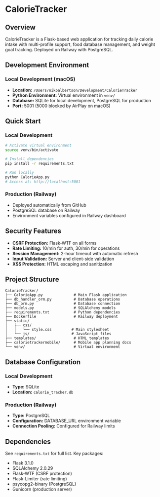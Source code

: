# CalorieTracker

## Overview
CalorieTracker is a Flask-based web application for tracking daily calorie intake with multi-profile support, food database management, and weight goal tracking. Deployed on Railway with PostgreSQL.

## Development Environment

### Local Development (macOS)
- **Location:** `/Users/nikoalbertson/Development/CalorieTracker`
- **Python Environment:** Virtual environment in `venv/`
- **Database:** SQLite for local development, PostgreSQL for production
- **Port:** 5001 (5000 blocked by AirPlay on macOS)

## Quick Start

### Local Development
```bash
# Activate virtual environment
source venv/bin/activate

# Install dependencies
pip install -r requirements.txt

# Run locally
python CalorieApp.py
# Access at: http://localhost:5001
```

### Production (Railway)
- Deployed automatically from GitHub
- PostgreSQL database on Railway
- Environment variables configured in Railway dashboard

## Security Features

- **CSRF Protection:** Flask-WTF on all forms
- **Rate Limiting:** 10/min for auth, 30/min for operations
- **Session Management:** 2-hour timeout with automatic refresh
- **Input Validation:** Server and client-side validation
- **XSS Protection:** HTML escaping and sanitization

## Project Structure

```
CalorieTracker/
├── CalorieApp.py              # Main Flask application
├── db_handler_orm.py          # Database operations
├── db_orm.py                  # Database connection
├── models.py                  # SQLAlchemy models
├── requirements.txt           # Python dependencies
├── Dockerfile                 # Railway deployment
├── static/
│   ├── css/
│   │   └── style.css         # Main stylesheet
│   └── js/                   # JavaScript files
├── templates/                 # HTML templates
├── calorietrackermobile/      # Mobile app planning docs
└── venv/                      # Virtual environment
```

## Database Configuration

### Local Development
- **Type:** SQLite
- **Location:** `calorie_tracker.db`

### Production (Railway)
- **Type:** PostgreSQL
- **Configuration:** DATABASE_URL environment variable
- **Connection Pooling:** Configured for Railway limits

## Dependencies

See `requirements.txt` for full list. Key packages:
- Flask 3.1.0
- SQLAlchemy 2.0.29
- Flask-WTF (CSRF protection)
- Flask-Limiter (rate limiting)
- psycopg2-binary (PostgreSQL)
- Gunicorn (production server)